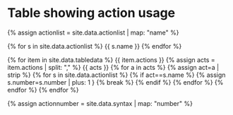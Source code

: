 # Table showing action usage

{% assign actionlist = site.data.actionlist | map: "name" %}

{% for s in site.data.actionlist %}
   {{ s.name }}
{% endfor %}

{% for item in site.data.tabledata %}
   {{ item.actions }}
   {% assign acts = item.actions | split: "," %}
   {{ acts }}
   {% for a in acts %}
      {% assign act=a | strip %} 
      {% for s in site.data.actionlist %}
         {% if act==s.name %} 
             {% assign s.number=s.number | plus: 1 }
             {% break %}
         {% endif %}
      {% endfor %} 
   {% endfor %}
{% endfor %}

{% assign actionnumber = site.data.syntax | map: "number" %}


<canvas id="myChart" style="width:100%;max-width:600px"></canvas>

<script>
var xValues = [ {{ actionlist | join: '", "' | prepend: '"' | append: '"' }} ];
var yValues = [ {{ actionnumber | join: "," }} ];
var barColors = "red";

new Chart("myChart", {
  type: "horizontalBar",
  data: {
    labels: xValues,
    datasets: [{
      backgroundColor: barColors,
      data: yValues
    }]
  },
  options: {
    maintainAspectRatio: false,
    legend: {display: false},
    title: {
      display: true,
      text: "Number of lessons using this action"
    }
  }
});
</script>



